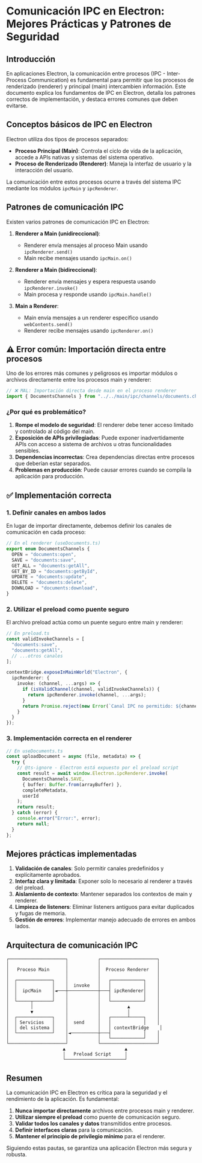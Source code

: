 # Comunicación IPC en Electron: Mejores Prácticas y Patrones de Seguridad

## Introducción

En aplicaciones Electron, la comunicación entre procesos (IPC - Inter-Process Communication) es fundamental para permitir que los procesos de renderizado (renderer) y principal (main) intercambien información. Este documento explica los fundamentos de IPC en Electron, detalla los patrones correctos de implementación, y destaca errores comunes que deben evitarse.

## Conceptos básicos de IPC en Electron

Electron utiliza dos tipos de procesos separados:

- **Proceso Principal (Main)**: Controla el ciclo de vida de la aplicación, accede a APIs nativas y sistemas del sistema operativo.
- **Proceso de Renderizado (Renderer)**: Maneja la interfaz de usuario y la interacción del usuario.

La comunicación entre estos procesos ocurre a través del sistema IPC mediante los módulos `ipcMain` y `ipcRenderer`.

## Patrones de comunicación IPC

Existen varios patrones de comunicación IPC en Electron:

1. **Renderer a Main (unidireccional)**:
   - Renderer envía mensajes al proceso Main usando `ipcRenderer.send()`
   - Main recibe mensajes usando `ipcMain.on()`

2. **Renderer a Main (bidireccional)**:
   - Renderer envía mensajes y espera respuesta usando `ipcRenderer.invoke()`
   - Main procesa y responde usando `ipcMain.handle()`

3. **Main a Renderer**:
   - Main envía mensajes a un renderer específico usando `webContents.send()`
   - Renderer recibe mensajes usando `ipcRenderer.on()`

## ⚠️ Error común: Importación directa entre procesos

Uno de los errores más comunes y peligrosos es importar módulos o archivos directamente entre los procesos main y renderer:

```typescript
// ❌ MAL: Importación directa desde main en el proceso renderer
import { DocumentsChannels } from "../../main/ipc/channels/documents.channels"
```

### ¿Por qué es problemático?

1. **Rompe el modelo de seguridad**: El renderer debe tener acceso limitado y controlado al código del main.
2. **Exposición de APIs privilegiadas**: Puede exponer inadvertidamente APIs con acceso a sistema de archivos u otras funcionalidades sensibles.
3. **Dependencias incorrectas**: Crea dependencias directas entre procesos que deberían estar separados.
4. **Problemas en producción**: Puede causar errores cuando se compila la aplicación para producción.

## ✅ Implementación correcta

### 1. Definir canales en ambos lados

En lugar de importar directamente, debemos definir los canales de comunicación en cada proceso:

```typescript
// En el renderer (useDocuments.ts)
export enum DocumentsChannels {
  OPEN = "documents:open",
  SAVE = "documents:save",
  GET_ALL = "documents:getAll",
  GET_BY_ID = "documents:getById",
  UPDATE = "documents:update",
  DELETE = "documents:delete",
  DOWNLOAD = "documents:download",
}
```

### 2. Utilizar el preload como puente seguro

El archivo preload actúa como un puente seguro entre main y renderer:

```typescript
// En preload.ts
const validInvokeChannels = [
  "documents:save",
  "documents:getAll",
  // ...otros canales
];

contextBridge.exposeInMainWorld("Electron", {
  ipcRenderer: {
    invoke: (channel, ...args) => {
      if (isValidChannel(channel, validInvokeChannels)) {
        return ipcRenderer.invoke(channel, ...args);
      }
      return Promise.reject(new Error(`Canal IPC no permitido: ${channel}`));
    }
  }
});
```

### 3. Implementación correcta en el renderer

```typescript
// En useDocuments.ts
const uploadDocument = async (file, metadata) => {
  try {
    // @ts-ignore - Electron está expuesto por el preload script
    const result = await window.Electron.ipcRenderer.invoke(
      DocumentsChannels.SAVE, 
      { buffer: Buffer.from(arrayBuffer) }, 
      completeMetadata,
      userId
    );
    return result;
  } catch (error) {
    console.error("Error:", error);
    return null;
  }
};
```

## Mejores prácticas implementadas

1. **Validación de canales**: Solo permitir canales predefinidos y explícitamente aprobados.
2. **Interfaz clara y limitada**: Exponer solo lo necesario al renderer a través del preload.
3. **Aislamiento de contexto**: Mantener separados los contextos de main y renderer.
4. **Limpieza de listeners**: Eliminar listeners antiguos para evitar duplicados y fugas de memoria.
5. **Gestión de errores**: Implementar manejo adecuado de errores en ambos lados.

## Arquitectura de comunicación IPC

```
┌─────────────────────┐           ┌─────────────────────┐
│                     │           │                     │
│   Proceso Main      │           │  Proceso Renderer   │
│                     │           │                     │
│  ┌─────────────┐    │           │   ┌────────────┐    │
│  │             │    │  invoke   │   │            │    │
│  │  ipcMain    │◄───┼───────────┼───┤ ipcRenderer│    │
│  │             │    │           │   │            │    │
│  └─────┬───────┘    │           │   └────────────┘    │
│        │            │           │          ▲          │
│        ▼            │           │          │          │
│  ┌─────────────┐    │           │   ┌──────┴─────┐    │
│  │ Servicios   │    │  send     │   │            │    │
│  │ del sistema │    │           │   │ contextBridge    │
│  └─────────────┘    │◄──────────┼───┤            │    │
│                     │           │   └────────────┘    │
└─────────────────────┘           └─────────────────────┘
                     ▲                      ▲
                     │   Preload Script     │
                     └──────────────────────┘
```

## Resumen

La comunicación IPC en Electron es crítica para la seguridad y el rendimiento de la aplicación. Es fundamental:

1. **Nunca importar directamente** archivos entre procesos main y renderer.
2. **Utilizar siempre el preload** como puente de comunicación seguro.
3. **Validar todos los canales y datos** transmitidos entre procesos.
4. **Definir interfaces claras** para la comunicación.
5. **Mantener el principio de privilegio mínimo** para el renderer.

Siguiendo estas pautas, se garantiza una aplicación Electron más segura y robusta. 
